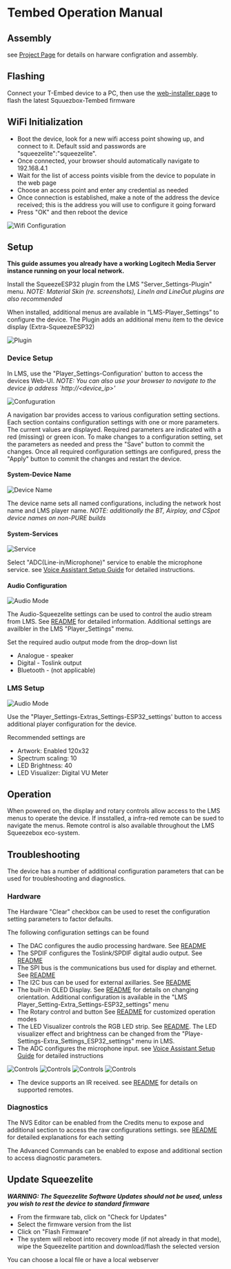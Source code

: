 # Tembed Operation Manual
## Assembly
see [Project Page](https://github.com/wizmo2/TAudio-Case/tree/main/tembed#squeezelite-tembed) for details on harware configration and assembly.

## Flashing
Connect your T-Embed device to a PC, then use the [web-installer page](https://wizmo2.github.io/TAudio-Case/) to flash the latest Squuezbox-Tembed firmware

## WiFi Initialization
- Boot the device, look for a new wifi access point showing up, and connect to it. Default ssid and passwords are "squeezelite":"squeezelite". 
- Once connected, your browser should automatically navigate to 192.168.4.1 
- Wait for the list of access points visible from the device to populate in the web page
- Choose an access point and enter any credential as needed
- Once connection is established, make a note of the address the device received; this is the address you will use to configure it going forward 
- Press "OK" and then reboot the device

![Wifi Configuration](img/setup_wifi.png)

## Setup
**This guide assumes you already have a working Logitech Media Server instance running on your local network.**

Install the SqueezeESP32 plugin from the LMS "Server_Settings-Plugin" menu. _NOTE: Material Skin (re. screenshots), LineIn and LineOut plugins are also recommended_

When installed, additional menus are available in “LMS-Player_Settings” to configure the device. The Plugin adds an additional menu item to the device display (Extra-SqueezeESP32)

![Plugin](img/lms-player-settings.png)

### Device Setup
In LMS, use the "Player_Settings-Configuration' button to access the devices Web-UI.
_NOTE:  You can also use your browser to navigate to the device ip address `http://<device_ip>'_  

![Confuguration](img/lms-configuration.png)

A navigation bar provides access to various configuration setting sections.  Each section contains configuration settings with one or more parameters.  The current values are displayed.  Required parameters are indicated with a red (missing) or green icon.  To make changes to a configuration setting, set the parameters as needed and press the "Save" button to commit the changes.  Once all required configuration settings are configured, press the "Apply" button to commit the changes and restart the device. 

#### System-Device Name
![Device Name](img/setup_system_name.png)

The device name sets all named configurations, including the network host name and LMS player name.  _NOTE: additionally the BT, Airplay, and CSpot device names on non-PURE builds_

#### System-Services
![Service](img/setup_system_services.png)

Select "ADC(Line-in/Microphone)" service to enable the microphone service.  see [Voice Assistant Setup Guide](voice_assistant.md) for detailed instructions.

#### Audio Configuration
![Audio Mode](img/setup_audio.png)

The Audio-Squeezelite settings can be used to control the audio stream from LMS. See [README](../README.md#additional-configuration-notes-from-the-web-ui) for detailed information.  Additional settings are availbler in the LMS "Player_Settings" menu.

Set the required audio output mode from the drop-down list
- Analogue - speaker
- Digital - Toslink output
- Bluetooth - (not applicable)


### LMS Setup
![Audio Mode](img/lms-extras.png)

Use the "Player_Settings-Extras_Settings-ESP32_settings' button to access additional player configuration for the device.

Recommended settings are
- Artwork: Enabled 120x32
- Spectrum scaling: 10
- LED Brightness: 40
- LED Visualizer: Digital VU Meter

## Operation
When powered on, the display and rotary controls allow access to the LMS menus to operate the device.  If insstalled, a infra-red remote can be sued to navigate the menus.  Remote control is also available throughout the LMS Squeezebox eco-system.  

## Troubleshooting
The device has a number of additional configuration parameters that can be used for troubleshooting and diagnostics.  

### Hardware
The Hardware "Clear" checkbox can be used to reset the configuration setting parameters to factor defaults.

The following configuration settings can be found
- The DAC configures the audio processing hardware. See [README](../README.md#dac)
- The SPDIF configures the Toslink/SPDIF digital audio output. See [README](../README.md#spdif)
- The SPI bus is the communications bus used for display and ethernet. See [README](../README.md#spi)
- The I2C bus can be used for external axillaries. See [README](../README.md#i2c)
- The built-in OLED Display. See [README](../README.md#display) for details on changing orientation.  Additional configuration is available in the "LMS Player_Setting-Extra_Settings-ESP32_settings" menu
- The Rotary control and button See [README](../README.md#rotary-encoder) for customized operation modes
- The LED Visualizer controls the RGB LED strip. See [README](../README.md#led-strip). The LED visualizer effect and brightness can be changed from the "Playe-Settings-Extra_Settings_ESP32_settings" menu in LMS.
- The ADC configures the microphone input.  see [Voice Assistant Setup Guide](voice_assistant.md) for detailed instructions

![Controls](img/setup_hardware_rotary.png) ![Controls](img/setup_hardware_display.png) ![Controls](img/setup_hardware_led.png) ![Controls](img/setup_hardware_i2c.png)

- The device supports an IR received.  see [README](../README.md#infrared) for details on supported remotes.

### Diagnostics
The NVS Editor can be enabled from the Credits menu to expose and additional section to access the raw configurations settings. see [README](../README.md#Configuration) for detailed explanations for each setting

The Advanced Commands can be enabled to expose and additional section to access diagnostic parameters. 

## Update Squeezelite
_**WARNING:  The Squeezelite Software Updates should not be used, unless you wish to rest the device to standard firmware**_
- From the firmware tab, click on "Check for Updates"
- Select the firmware version from the list
- Click on "Flash Firmware"
- The system will reboot into recovery mode (if not already in that mode), wipe the Squeezelite partition and download/flash the selected version 

You can choose a local file or have a local webserver



